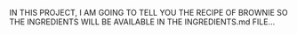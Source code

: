 IN THIS PROJECT,
I AM GOING TO TELL YOU THE RECIPE OF BROWNIE
SO THE INGREDIENTS WILL BE AVAILABLE IN THE INGREDIENTS.md FILE...